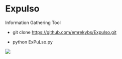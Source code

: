 # Expulso
Information Gathering Tool


* git clone https://github.com/emrekybs/Expulso.git


* python ExPuLso.py

<img src="https://github.com/emrekybs/Expulso/blob/master/1.PNG">

